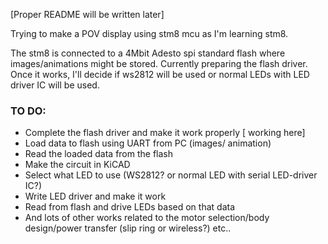 [Proper README will be written later]

Trying to make a POV display using stm8 mcu as I'm learning stm8. 

The stm8 is connected to a 4Mbit Adesto spi standard flash where images/animations might be stored. Currently preparing the flash driver. Once it works, I'll decide if ws2812 will be used or normal LEDs with LED driver IC will be used.

### TO DO:
- Complete the flash driver and make it work properly [ working here]
- Load data to flash using UART from PC (images/ animation)
- Read the loaded data from the flash
- Make the circuit in KiCAD
- Select what LED to use (WS2812? or normal LED with serial LED-driver IC?)
- Write LED driver and make it work
- Read from flash and drive LEDs based on that data
- And lots of other works related to the motor selection/body design/power transfer (slip ring or wireless?) etc..